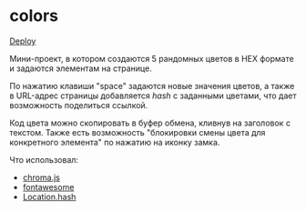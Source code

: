 # colors

[Deploy](https://webvm-colors.netlify.app/)

Мини-проект, в котором создаются 5 рандомных цветов в HEX формате и задаются элементам на странице.

По нажатию клавиши "space" задаются новые значения цветов, а также в URL-адрес страницы добавляется _hash_ с заданными цветами, что дает возможность поделиться ссылкой.

Код цвета можно скопировать в буфер обмена, кливнув на заголовок с текстом. Также есть возможность "блокировки смены цвета для конкретного элемента" по нажатию на иконку замка.

Что использовал:

- [chroma.js](https://gka.github.io/chroma.js/)
- [fontawesome](https://fontawesome.com/)
- [Location.hash](https://developer.mozilla.org/en-US/docs/Web/API/Location/hash)
